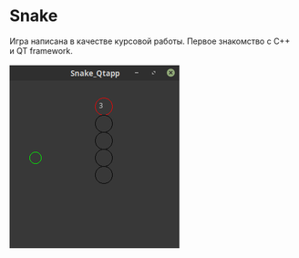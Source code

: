 # Snake
Игра написана в качестве курсовой работы.
Первое знакомство с С++ и QT framework.
</br></br>
![preview](preview.png)
